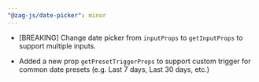 ```yaml
---
"@zag-js/date-picker": minor
---
```


- [BREAKING] Change date picker from `inputProps` to `getInputProps` to support multiple inputs.

- Added a new prop `getPresetTriggerProps` to support custom trigger for common date presets (e.g. Last 7 days, Last 30
  days, etc.)
